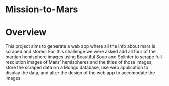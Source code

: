 # Mission-to-Mars

# Overview 

This project aims to generate a web app where all the info about mars is scraped and stored. For this challenge we were asked add all four of the martian hemisphere images using Beautiful Soup and Splinter to scrape full-resolution images of Mars' hemispheres and the titles of those images, store the scraped data on a Mongo database, use web application to display the data, and alter the design of the web app to accomodate the images.

